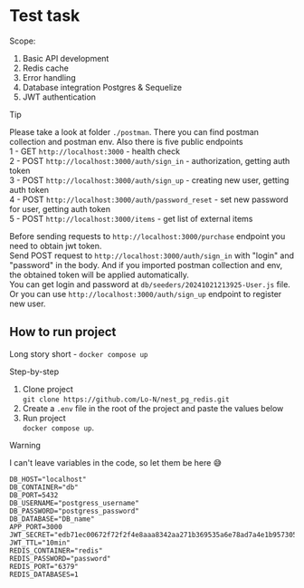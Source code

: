 # Test task

Scope:
1) Basic API development
2) Redis cache
3) Error handling
4) Database integration Postgres & Sequelize
6) JWT authentication


> [!TIP]
> Please take a look at folder `./postman`. There you can find postman collection and postman env.
> Also there is five public endpoints  
> 1 - GET `http://localhost:3000` - health check  
> 2 - POST `http://localhost:3000/auth/sign_in` - authorization, getting auth token  
> 3 - POST `http://localhost:3000/auth/sign_up` - creating new user, getting auth token  
> 4 - POST `http://localhost:3000/auth/password_reset` - set new password for user, getting auth token  
> 5 - POST `http://localhost:3000/items` - get list of external items
> 
> Before sending requests to `http://localhost:3000/purchase` endpoint you need to obtain jwt token.  
> Send POST request to `http://localhost:3000/auth/sign_in` with "login" and "password" in the body. And if you imported postman collection and env, the obtained token will be applied automatically.  
> You can get login and password at `db/seeders/20241021213925-User.js` file.  
> Or you can use `http://localhost:3000/auth/sign_up` endpoint to register new user.

How to run project
-
Long story short - `docker compose up`  

Step-by-step

1. Clone project  
   `git clone https://github.com/Lo-N/nest_pg_redis.git`  
2. Create a `.env` file in the root of the project and paste the values ​​below  
3. Run project  
`docker compose up`.  

> [!WARNING]
> I can't leave variables in the code, so let them be here 😅
> ```
> DB_HOST="localhost"
> DB_CONTAINER="db"
> DB_PORT=5432
> DB_USERNAME="postgress_username"
> DB_PASSWORD="postgress_password"
> DB_DATABASE="DB_name"
> APP_PORT=3000
> JWT_SECRET="edb71ec00672f72f2f4e8aaa8342aa271b369535a6e78ad7a4e1b9573051ab2f"
> JWT_TTL="10min"
> REDIS_CONTAINER="redis"
> REDIS_PASSWORD="password"
> REDIS_PORT="6379"
> REDIS_DATABASES=1
>```
